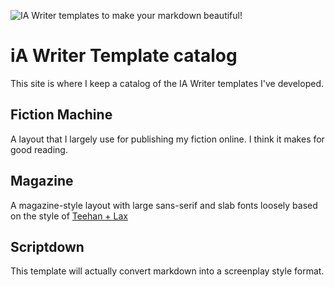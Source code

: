 ![IA Writer templates to make your markdown beautiful!](/images/template-preview-thumbnail.png "IA Writer Template Preview")

# iA Writer Template catalog

This site is where I keep a catalog of the IA Writer templates I've developed.

## Fiction Machine

A layout that I largely use for publishing my fiction online. I think it makes for good reading.

## Magazine

A magazine-style layout with large sans-serif and slab fonts loosely based on the style of [Teehan + Lax](https://teehanlax.com/)

## Scriptdown

This template will actually convert markdown into a screenplay style format.
